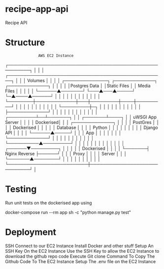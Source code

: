 # recipe-app-api
Recipe API

# Structure

                   AWS EC2 Instance
┌─────────────────────────────────────────────────────────┐
│                                                         │
│  ┌───────────────────────────────────────────────────┐  │
│  │                  Volumes                          │  │
│  │ ┌──────────────┐ ┌─────────────┐ ┌─────────────┐  │  │
│  │ │Postgres Data │ │Static Files │ │ Media Files │  │  │
│  │ └──────▲───────┘ └───▲───▲─────┘ └─▲────▲──────┘  │  │
│  │        │             │   │         │    │         │  │
│  └────────┼─────────────┼───┼─────────┼────┼─────────┘  │
│           │             │   │         │    │            │
│           │             │   └─────────┼─┐  │            │
│           │             │             │ │  │            │
│           │             ├─────────────┘ │  │            │
│           │             │               │  │            │
│           │             │     ┌─────────┴──┴───────┐    │
│   ┌───────┴────┐        │     │   uWSGI App Server │    │
│   │  Dockerised│        │     │  ┌─────────────┐   │    │
│   │  PostGres  │        │     │  │  Dockerised │   │    │
│   │  Database  │        │     │  │  Python     │   │    │
│   │            │        │     │  │  Django API │   │    │
│   └──────▲─────┘        │     │  │  App        │   │    │
│          │              │     │  └─────────────┘   │    │
│          │              │     │                    │    │
│          │              │     └──────────▲─────────┘    │
│          │              │                │              │
│          │              │                │              │
│          │       ┌──────▼─────────┐      │              │
│          │       │  Dockerised    │      │              │
│          └───────┤  Nginx Reverse ├──────┘              │
│                  │  Proxy         │                     │
│                  │  Server        │                     │
│                  └───────▲────────┘                     │
│                          │                              │
│                          │                              │
│                          │                              │
└──────────────────────────┼──────────────────────────────┘
                           │

# Testing
Run unit tests on the dockerised app using

docker-compose run --rm app sh -c "python manage.py test"

# Deployment
SSH Connect to our EC2 Instance
Install Docker and other stuff
Setup An SSH Key On the EC2 Instance
Use the SSH Key to allow the EC2 Instance to download the github repo code
Execute Git clone Command To Copy The Github Code To The EC2 Instance
Setup The .env file on the EC2 Instance


